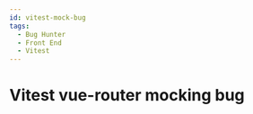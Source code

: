 ```yaml
---
id: vitest-mock-bug
tags:
  - Bug Hunter
  - Front End
  - Vitest
---
```


# Vitest vue-router mocking bug
